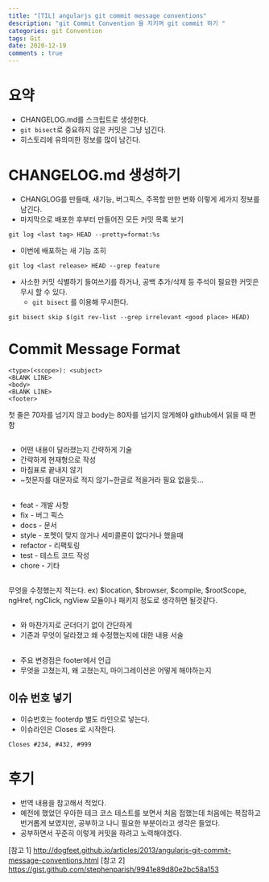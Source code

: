 ```yaml
---
title: "[TIL] angularjs git commit message conventions"
description: "git Commit Convention 을 지키며 git commit 하기 "
categories: git Convention
tags: Git
date: 2020-12-19
comments : true
---
```

# 요약
* CHANGELOG.md를 스크립트로 생성한다.
* `git bisect`로 중요하지 않은 커밋은 그냥 넘긴다.
* 히스토리에 유의미한 정보를 많이 남긴다.

# CHANGELOG.md 생성하기

* CHANGLOG를 만들때, 새기능, 버그픽스, 주목할 만한 변화 이렇게 세가지 정보를 남긴다.
* 마지막으로 배포한 후부터 만들어진 모든 커밋 목록 보기
```
git log <last tag> HEAD --pretty=format:%s
```
* 이번에 배포하는 새 기능 조히
```
git log <last release> HEAD --grep feature
```

* 사소한 커밋 식별하기
들여쓰기를 하거나, 공백 추가/삭제 등 주석이 필요한 커밋은 무시 할 수 있다.
    * `git bisect` 를 이용해 무시한다.
```
git bisect skip $(git rev-list --grep irrelevant <good place> HEAD)
```

# Commit Message Format
```
<type>(<scope>): <subject>
<BLANK LINE>
<body>
<BLANK LINE>
<footer>
```  
첫 줄은 70자를 넘기지 않고 body는 80자를 넘기지 않게해야 github에서 읽을 때 편함


## <subject>
* 어떤 내용이 달라졌는지 간략하게 기술
* 간략하게 현재형으로 작성
* 마침표로 끝내지 않기
* ~첫문자를 대문자로 적지 않기~한글로 적을거라 필요 없을듯...
  
## <type>
* feat - 개발 사항
* fix - 버그 픽스 
* docs - 문서
* style - 포멧이 맞지 않거나 세미콜론이 없다거나 했을때
* refactor - 리팩토링
* test - 테스트 코드 작성 
* chore - 기타

## <scope>
무엇을 수정했는지 적는다. 
ex) $location, $browser, $compile, $rootScope, ngHref, ngClick, ngView
    모듈이나 패키지 정도로 생각하면 될것같다.

## <body>
* <subject>와 마찬가지로 군더더기 없이 간단하게
* 기존과 무엇이 달라졌고 왜 수정했는지에 대한 내용 서술
  
## <footer>
* 주요 변경점은 footer에서 언급 
* 무엇을 고쳤는지, 왜 고쳤는지, 마이그레이션은 어떻게 해야하는지

## 이슈 번호 넣기
* 이슈번호는 footerdp 별도 라인으로 넣는다.
* 이슈라인은 Closes 로 시작한다.
```
Closes #234, #432, #999
```

# 후기
* 번역 내용을 참고해서 적었다.
* 예전에 했었던 우아한 테크 코스 테스트를 보면서 처음 접했는데 처음에는 복잡하고 번거롭게 보였지만, 공부하고 나니 필요한 부분이라고 생각은 들었다.
* 공부하면서 꾸준히 이렇게 커밋을 하려고 노력해야겠다.




[참고 1] http://dogfeet.github.io/articles/2013/angularjs-git-commit-message-conventions.html
[참고 2] https://gist.github.com/stephenparish/9941e89d80e2bc58a153